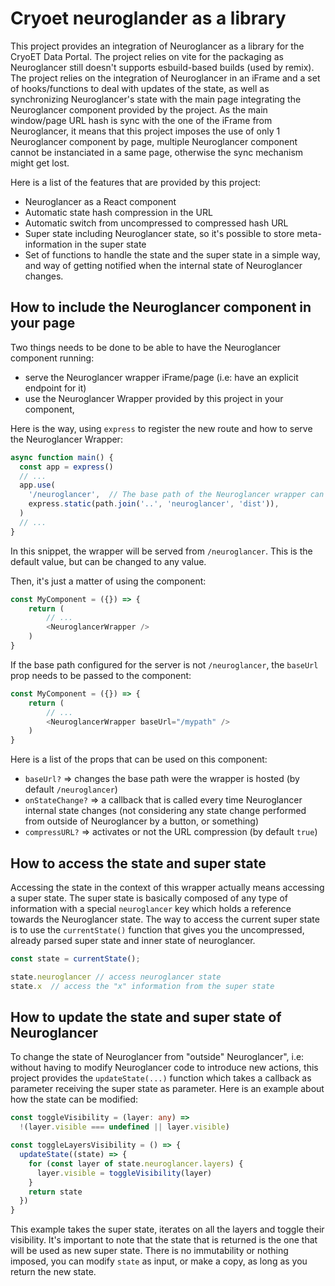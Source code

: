# Cryoet neuroglander as a library


This project provides an integration of Neuroglancer as a library for the CryoET Data Portal. The project relies on vite for the packaging as Neuroglancer still doesn't supports esbuild-based builds (used by remix).
The project relies on the integration of Neuroglancer in an iFrame and a set of hooks/functions to deal with updates of the state, as well as synchronizing Neuroglancer's state with the main page integrating the Neuroglancer component provided by the project. As the main window/page URL hash is sync with the one of the iFrame from Neuroglancer, it means that this project imposes the use of only 1 Neuroglancer component by page, multiple Neuroglancer component cannot be instanciated in a same page, otherwise the sync mechanism might get lost.

Here is a list of the features that are provided by this project:

* Neuroglancer as a React component
* Automatic state hash compression in the URL
* Automatic switch from uncompressed to compressed hash URL
* Super state including Neuroglancer state, so it's possible to store meta-information in the super state
* Set of functions to handle the state and the super state in a simple way, and way of getting notified when the internal state of Neuroglancer changes.

## How to include the Neuroglancer component in your page

Two things needs to be done to be able to have the Neuroglancer component running:

* serve the Neuroglancer wrapper iFrame/page (i.e: have an explicit endpoint for it)
* use the Neuroglancer Wrapper provided by this project in your component,


Here is the way, using `express` to register the new route and how to serve the Neuroglancer Wrapper:

```typescript
async function main() {
  const app = express()
  // ...
  app.use(
    '/neuroglancer',  // The base path of the Neuroglancer wrapper can be changed here
    express.static(path.join('..', 'neuroglancer', 'dist')),
  )
  // ...
}
```

In this snippet, the wrapper will be served from `/neuroglancer`. This is the default value, but can be changed to any value.

Then, it's just a matter of using the component:

```typescript
const MyComponent = ({}) => {
    return (
        // ...
        <NeuroglancerWrapper />
    )
}
```

If the base path configured for the server is not `/neuroglancer`, the `baseUrl` prop needs to be passed to the component:

```typescript
const MyComponent = ({}) => {
    return (
        // ...
        <NeuroglancerWrapper baseUrl="/mypath" />
    )
}
```

Here is a list of the props that can be used on this component:

* `baseUrl?` => changes the base path were the wrapper is hosted (by default `/neuroglancer`)
* `onStateChange?` => a callback that is called every time Neuroglancer internal state changes (not considering any state change performed from outside of Neuroglancer by a button, or something)
* `compressURL?` => activates or not the URL compression (by default `true`)

## How to access the state and super state

Accessing the state in the context of this wrapper actually means accessing a super state. The super state is basically composed of any type of information with a special `neuroglancer` key which holds a reference towards the Neuroglancer state. The way to access the current super state is to use the `currentState()` function that gives you the uncompressed, already parsed super state and inner state of neuroglancer.

```typescript
const state = currentState();

state.neuroglancer // access neuroglancer state
state.x  // access the "x" information from the super state
```

## How to update the state and super state of Neuroglancer

To change the state of Neuroglancer from "outside" Neuroglancer", i.e: without having to modify Neuroglancer code to introduce new actions, this project provides the `updateState(...)` function which takes a callback as parameter receiving the super state as parameter. Here is an example about how the state can be modified:

```typescript
const toggleVisibility = (layer: any) =>
  !(layer.visible === undefined || layer.visible)

const toggleLayersVisibility = () => {
  updateState((state) => {
    for (const layer of state.neuroglancer.layers) {
      layer.visible = toggleVisibility(layer)
    }
    return state
  })
}
```

This example takes the super state, iterates on all the layers and toggle their visibility.
It's important to note that the state that is returned is the one that will be used as new super state. There is no immutability or nothing imposed, you can modify `state` as input, or make a copy, as long as you return the new state.
